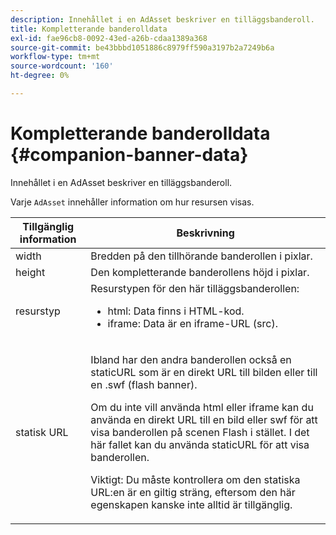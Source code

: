 ```yaml
---
description: Innehållet i en AdAsset beskriver en tilläggsbanderoll.
title: Kompletterande banderolldata
exl-id: fae96cb8-0092-43ed-a26b-cdaa1389a368
source-git-commit: be43bbbd1051886c8979ff590a3197b2a7249b6a
workflow-type: tm+mt
source-wordcount: '160'
ht-degree: 0%

---
```


# Kompletterande banderolldata {#companion-banner-data}

Innehållet i en AdAsset beskriver en tilläggsbanderoll.

<!--<a id="section_D730B4FD6FD749E9860B6A07FC110552"></a>-->

Varje `AdAsset` innehåller information om hur resursen visas.

<table id="table_760C885E2DCA4BE983CC57FDA7BD5B14"> 
 <thead> 
  <tr> 
   <th colname="col1" class="entry"> <b>Tillgänglig information </b></th> 
   <th colname="col2" class="entry"> <b>Beskrivning</b> </th> 
  </tr> 
 </thead>
 <tbody> 
  <tr> 
   <td colname="col1"> width </td> 
   <td colname="col2"> Bredden på den tillhörande banderollen i pixlar. </td> 
  </tr> 
  <tr> 
   <td colname="col1"> height </td> 
   <td colname="col2"> Den kompletterande banderollens höjd i pixlar. </td> 
  </tr> 
  <tr> 
   <td colname="col1"> resurstyp </td> 
   <td colname="col2">Resurstypen för den här tilläggsbanderollen: 
    <ul id="ul_A067787FE49E4B6095BE0AC1D447DBB3"> 
     <li id="li_02B7224C67004095B3F6E50FD21E507E">html: Data finns i HTML-kod. </li> 
     <li id="li_5F37E14472424F808C6094F42009E676">iframe: Data är en iframe-URL (src). </li> 
    </ul> </td> 
  </tr> 
  <tr> 
   <td colname="col1"> statisk URL </td> 
   <td colname="col2"> <p>Ibland har den andra banderollen också en <span class="codeph"> staticURL</span> som är en direkt URL till bilden eller till en <span class="codeph"> .swf</span> (flash banner). </p> <p>Om du inte vill använda html eller iframe kan du använda en direkt URL till en bild eller swf för att visa banderollen på scenen Flash i stället. I det här fallet kan du använda <span class="codeph"> staticURL</span> för att visa banderollen. </p> <p>Viktigt: Du måste kontrollera om den statiska URL:en är en giltig sträng, eftersom den här egenskapen kanske inte alltid är tillgänglig. </p> </td> 
  </tr> 
 </tbody> 
</table>
